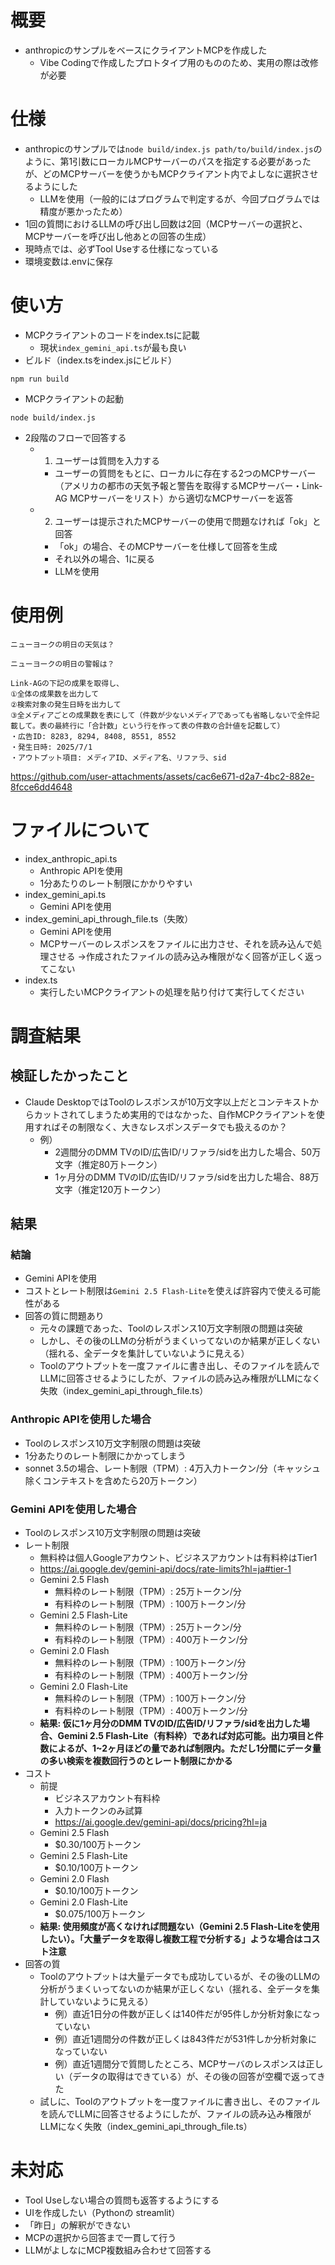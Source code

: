 # 概要
* anthropicのサンプルをベースにクライアントMCPを作成した
  * Vibe Codingで作成したプロトタイプ用のもののため、実用の際は改修が必要

# 仕様
* anthropicのサンプルでは`node build/index.js path/to/build/index.js`のように、第1引数にローカルMCPサーバーのパスを指定する必要があったが、どのMCPサーバーを使うかもMCPクライアント内でよしなに選択させるようにした
  * LLMを使用（一般的にはプログラムで判定するが、今回プログラムでは精度が悪かったため）
* 1回の質問におけるLLMの呼び出し回数は2回（MCPサーバーの選択と、MCPサーバーを呼び出し他あとの回答の生成）
* 現時点では、必ずTool Useする仕様になっている
* 環境変数は.envに保存

# 使い方
* MCPクライアントのコードをindex.tsに記載
  * 現状`index_gemini_api.ts`が最も良い
* ビルド（index.tsをindex.jsにビルド）
```
npm run build  
```
* MCPクライアントの起動
```
node build/index.js
```
* 2段階のフローで回答する
  * 1. ユーザーは質問を入力する
    * ユーザーの質問をもとに、ローカルに存在する2つのMCPサーバー（アメリカの都市の天気予報と警告を取得するMCPサーバー・Link-AG MCPサーバーをリスト）から適切なMCPサーバーを返答
  * 2. ユーザーは提示されたMCPサーバーの使用で問題なければ「ok」と回答
    * 「ok」の場合、そのMCPサーバーを仕様して回答を生成
    * それ以外の場合、1に戻る
    * LLMを使用

# 使用例
```
ニューヨークの明日の天気は？

ニューヨークの明日の警報は？
```
```
Link-AGの下記の成果を取得し、
①全体の成果数を出力して
②検索対象の発生日時を出力して
③全メディアごとの成果数を表にして（件数が少ないメディアであっても省略しないで全件記載して。表の最終行に「合計数」という行を作って表の件数の合計値を記載して）
・広告ID: 8283, 8294, 8408, 8551, 8552
・発生日時: 2025/7/1
・アウトプット項目: メディアID、メディア名、リファラ、sid
```
https://github.com/user-attachments/assets/cac6e671-d2a7-4bc2-882e-8fcce6dd4648

# ファイルについて
* index_anthropic_api.ts
  * Anthropic APIを使用
  * 1分あたりのレート制限にかかりやすい
* index_gemini_api.ts
  * Gemini APIを使用
* index_gemini_api_through_file.ts（失敗）
  * Gemini APIを使用
  * MCPサーバーのレスポンスをファイルに出力させ、それを読み込んで処理させる →作成されたファイルの読み込み権限がなく回答が正しく返ってこない
* index.ts
  * 実行したいMCPクライアントの処理を貼り付けて実行してください

# 調査結果
## 検証したかったこと
* Claude DesktopではToolのレスポンスが10万文字以上だとコンテキストからカットされてしまうため実用的ではなかった、自作MCPクライアントを使用すればその制限なく、大きなレスポンスデータでも扱えるのか？
  * 例）
    * 2週間分のDMM TVのID/広告ID/リファラ/sidを出力した場合、50万文字（推定80万トークン）
    * 1ヶ月分のDMM TVのID/広告ID/リファラ/sidを出力した場合、88万文字（推定120万トークン）

## 結果
### 結論
* Gemini APIを使用
* コストとレート制限は`Gemini 2.5 Flash-Lite`を使えば許容内で使える可能性がある
* 回答の質に問題あり
  * 元々の課題であった、Toolのレスポンス10万文字制限の問題は突破
  * しかし、その後のLLMの分析がうまくいってないのか結果が正しくない（揺れる、全データを集計していないように見える）
  * Toolのアウトプットを一度ファイルに書き出し、そのファイルを読んでLLMに回答させるようにしたが、ファイルの読み込み権限がLLMになく失敗（index_gemini_api_through_file.ts）

### Anthropic APIを使用した場合
* Toolのレスポンス10万文字制限の問題は突破
* 1分あたりのレート制限にかかってしまう
* sonnet 3.5の場合、レート制限（TPM）: 4万入力トークン/分（キャッシュ除くコンテキストを含めたら20万トークン）

### Gemini APIを使用した場合
* Toolのレスポンス10万文字制限の問題は突破
* レート制限
    * 無料枠は個人Googleアカウント、ビジネスアカウントは有料枠はTier1
    * https://ai.google.dev/gemini-api/docs/rate-limits?hl=ja#tier-1
    * Gemini 2.5 Flash
        * 無料枠のレート制限（TPM）: 25万トークン/分
        * 有料枠のレート制限（TPM）: 100万トークン/分
    * Gemini 2.5 Flash-Lite
        * 無料枠のレート制限（TPM）: 25万トークン/分
        * 有料枠のレート制限（TPM）: 400万トークン/分
    * Gemini 2.0 Flash
        * 無料枠のレート制限（TPM）: 100万トークン/分
        * 有料枠のレート制限（TPM）: 400万トークン/分
    * Gemini 2.0 Flash-Lite
        * 無料枠のレート制限（TPM）: 100万トークン/分
        * 有料枠のレート制限（TPM）: 400万トークン/分
    * **結果: 仮に1ヶ月分のDMM TVのID/広告ID/リファラ/sidを出力した場合、Gemini 2.5 Flash-Lite（有料枠）であれば対応可能。出力項目と件数によるが、1~2ヶ月ほどの量であれば制限内。ただし1分間にデータ量の多い検索を複数回行うのとレート制限にかかる**
* コスト
    * 前提
        * ビジネスアカウント有料枠
        * 入力トークンのみ試算
        * https://ai.google.dev/gemini-api/docs/pricing?hl=ja
    * Gemini 2.5 Flash
        * $0.30/100万トークン
    * Gemini 2.5 Flash-Lite
        * $0.10/100万トークン
    * Gemini 2.0 Flash
        * $0.10/100万トークン
    * Gemini 2.0 Flash-Lite
        * $0.075/100万トークン
    * **結果: 使用頻度が高くなければ問題ない（Gemini 2.5 Flash-Liteを使用したい）。「大量データを取得し複数工程で分析する」ような場合はコスト注意**
* 回答の質
  * Toolのアウトプットは大量データでも成功しているが、その後のLLMの分析がうまくいってないのか結果が正しくない（揺れる、全データを集計していないように見える）
    * 例）直近1日分の件数が正しくは140件だが95件しか分析対象になっていない
    * 例）直近1週間分の件数が正しくは843件だが531件しか分析対象になっていない
    * 例）直近1週間分で質問したところ、MCPサーバのレスポンスは正しい（データの取得はできている）が、その後の回答が空欄で返ってきた
  * 試しに、Toolのアウトプットを一度ファイルに書き出し、そのファイルを読んでLLMに回答させるようにしたが、ファイルの読み込み権限がLLMになく失敗（index_gemini_api_through_file.ts）

# 未対応
* Tool Useしない場合の質問も返答するようにする
* UIを作成したい（Pythonの streamlit）
* 「昨日」の解釈ができない
* MCPの選択から回答まで一貫して行う
* LLMがよしなにMCP複数組み合わせて回答する
